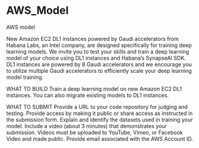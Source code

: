# AWS_Model
 AWS model

New Amazon EC2 DL1 instances powered by Gaudi accelerators from Habana Labs, an Intel company, are designed specifically for training deep learning models. We invite you to test your skills and train a deep learning model of your choice using DL1 instances and Habana’s SynapseAI SDK. DL1 instances are powered by 8 Gaudi accelerators and we encourage you to utilize multiple Gaudi accelerators to efficiently scale your deep learning model training.

 

WHAT TO BUILD
Train a deep learning model on new Amazon EC2 DL1 instances. You can also migrate existing models to DL1 instances. 

WHAT TO SUBMIT
Provide a URL to your code repository for judging and testing. Provide access by making it public or share access as instructed in the submission form.
Explain and identify the datasets used in training your model.
Include a video (about 3 minutes) that demonstrates your submission. Videos must be uploaded to YouTube, Vimeo, or Facebook Video and made public.
Provide email associated with the AWS Account ID.
